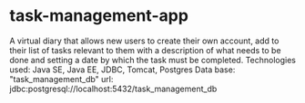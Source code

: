 # task-management-app
A virtual diary that allows new users to create their own account, add to their list of tasks relevant to them with a description of what needs to be done and setting a date by which the task must be completed. Technologies used: Java SE, Java EE, JDBC, Tomcat, Postgres
Data base: "task_management_db"
            url: jdbc:postgresql://localhost:5432/task_management_db
